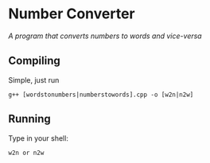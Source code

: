 # Number Converter #
 _A program that converts numbers to words and vice-versa_

## Compiling

Simple, just run

```shell
g++ [wordstonumbers|numberstowords].cpp -o [w2n|n2w]
```

 

## Running

Type in your shell:

```shell
w2n or n2w
```



